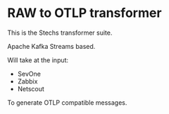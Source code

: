 # RAW to OTLP transformer

This is the Stechs transformer suite.

Apache Kafka Streams based.

Will take at the input:

- SevOne
- Zabbix
- Netscout

To generate OTLP compatible messages.

